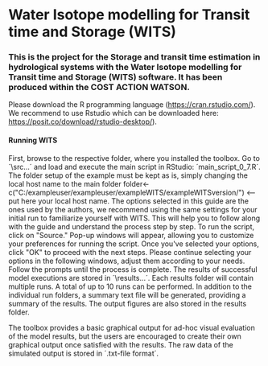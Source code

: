 # Water Isotope modelling for Transit time and Storage (WITS)

### This is the project for the Storage and transit time estimation in hydrological systems with the Water Isotope modelling for Transit time and Storage (WITS) software. It has been produced within the COST ACTION WATSON.

Please download the R programming language (https://cran.rstudio.com/). We recommend to use Rstudio which can be downloaded here: https://posit.co/download/rstudio-desktop/). 

#### Running WITS
First, browse to the respective folder, where you installed the toolbox. Go to ´\src…´ and load and execute the main script in RStudio: ´main_script_0_7.R´. 
The folder setup of the example must be kept as is, simply changing the local host name to the main folder 
folder<-c("C:/exampleuser/exampleuser/exampleWITS/exampleWITSversion/") <-- put here your local host name.
The options selected in this guide are the ones used by the authors, we recommend using the same settings for your initial run to familiarize yourself with WITS. This will help you to follow along with the guide and understand the process step by step.
To run the script, click on "Source." Pop-up windows will appear, allowing you to customize your preferences for running the script. Once you've selected your options, click "OK" to proceed with the next steps. 
Please continue selecting your options in the following windows, adjust them according to your needs. Follow the prompts until the process is complete.
The results of successful model executions are stored in ´\results…´. Each results folder will contain multiple runs. A total of up to 10 runs can be performed. In addition to the individual run folders, a summary text file will be generated, providing a summary of the results. The output figures are also stored in the results folder.

The toolbox provides a basic graphical output for ad-hoc visual evaluation of the model results, but the users are encouraged to create their own graphical output once satisfied with the results. The raw data of the simulated output is stored in ´.txt-file format´.   
